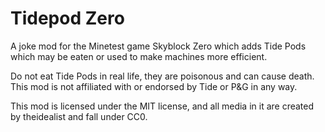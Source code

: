 Tidepod Zero
============

A joke mod for the Minetest game Skyblock Zero which adds Tide Pods which may be eaten or used to make machines more efficient.

Do not eat Tide Pods in real life, they are poisonous and can cause death. This mod is not affiliated with or endorsed by Tide or P&G in any way.

This mod is licensed under the MIT license, and all media in it are created by theidealist and fall under CC0.